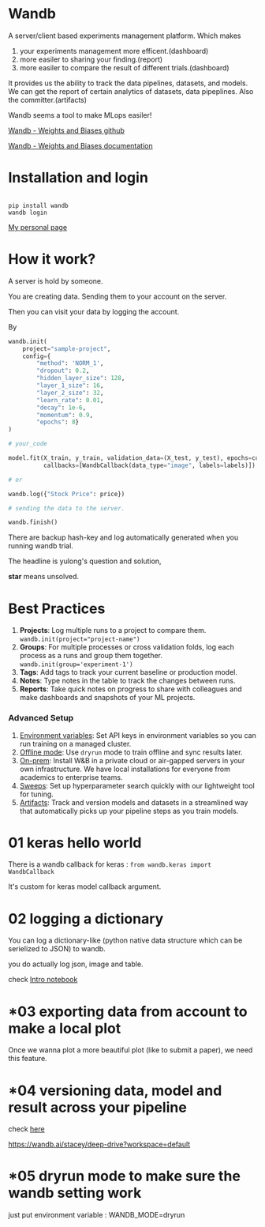 # Wandb

A server/client based experiments management platform. Which makes 

1. your experiments management more efficent.(dashboard)
2. more easiler to sharing your finding.(report)
3. more easiler to compare the result of different trials.(dashboard)

It provides us the ability to track the data pipelines, datasets, and models. 
We can get the report of certain analytics of datasets, data pipeplines. Also the committer.(artifacts)

Wandb seems a tool to make MLops easiler!

[Wandb - Weights and Biases github](https://github.com/wandb/client)

[Wandb - Weights and Biases documentation](https://docs.wandb.ai/)

# Installation and login

``` 

pip install wandb
wandb login
```

[My personal page](https://wandb.ai/yltsai0609)

# How it work?

A server is hold by someone.

You are creating data. Sending them to your account on the server.

Then you can visit your data by logging the account.

By

``` Python
wandb.init(
    project="sample-project",
    config={
        "method": 'NORM_1',
        "dropout": 0.2,
        "hidden_layer_size": 128,
        "layer_1_size": 16,
        "layer_2_size": 32,
        "learn_rate": 0.01,
        "decay": 1e-6,
        "momentum": 0.9,
        "epochs": 8}
)

# your_code

model.fit(X_train, y_train, validation_data=(X_test, y_test), epochs=config.epochs,
          callbacks=[WandbCallback(data_type="image", labels=labels)])

# or

wandb.log({"Stock Price": price})

# sending the data to the server.

wandb.finish()
```

There are backup hash-key and log automatically generated when you running wandb trial.

The headline is yulong's question and solution, 

**star** means unsolved.

# Best Practices

1. **Projects**: Log multiple runs to a project to compare them. `wandb.init(project="project-name")`
2. **Groups**: For multiple processes or cross validation folds, log each process as a runs and group them together. `wandb.init(group='experiment-1')`
3. **Tags**: Add tags to track your current baseline or production model.
4. **Notes**: Type notes in the table to track the changes between runs.
5. **Reports**: Take quick notes on progress to share with colleagues and make dashboards and snapshots of your ML projects.

### Advanced Setup

1. [Environment variables](https://docs.wandb.com/library/environment-variables): Set API keys in environment variables so you can run training on a managed cluster.
2. [Offline mode](https://docs.wandb.com/library/technical-faq#can-i-run-wandb-offline): Use `dryrun` mode to train offline and sync results later.
3. [On-prem](https://docs.wandb.com/self-hosted): Install W&B in a private cloud or air-gapped servers in your own infrastructure. We have local installations for everyone from academics to enterprise teams.
4. [Sweeps](https://docs.wandb.com/sweeps): Set up hyperparameter search quickly with our lightweight tool for tuning.
5. [Artifacts](https://docs.wandb.com/artifacts): Track and version models and datasets in a streamlined way that automatically picks up your pipeline steps as you train models.

# 01 keras hello world

There is a wandb callback for keras : 
 `from wandb.keras import WandbCallback`

It's custom for keras model callback argument.

# 02 logging a dictionary

You can log a dictionary-like (python native data structure which can be serielized to JSON) to wandb.

you do actually log json, image and table.

check [Intro notebook](bit.ly/intro-wb)

# *03 exporting data from account to make a local plot

Once we wanna plot a more beautiful plot (like to submit a paper), we need this feature.

# *04 versioning data, model and result across your pipeline

check [here](https://docs.wandb.ai/artifacts)

https://wandb.ai/stacey/deep-drive?workspace=default

# *05 dryrun mode to make sure the wandb setting work

just put environment variable : WANDB_MODE=dryrun
